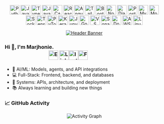 <!-- This is the new, cleaner, non-table format for skills -->
<p align="center">
  <!-- Languages -->
  <a href="https://www.python.org" target="_blank" rel="noreferrer"><img src="https://img.icons8.com/color/48/python--v1.png" alt="Python" height="30"/></a> 
  <a href="https://developer.mozilla.org/en-US/docs/Web/JavaScript" target="_blank" rel="noreferrer"><img src="https://img.icons8.com/color/48/javascript.png" alt="JavaScript" height="30"/></a> 
  <a href="https://www.typescriptlang.org/" target="_blank" rel="noreferrer"><img src="https://img.icons8.com/color/48/typescript.png" alt="TypeScript" height="30"/></a> 
  <a href="https://www.java.com" target="_blank" rel="noreferrer"><img src="https://img.icons8.com/color/48/java-coffee-cup-logo.png" alt="Java" height="30"/></a> 
  <a href="https://isocpp.org/" target="_blank" rel="noreferrer"><img src="https://img.icons8.com/color/48/c-plus-plus-logo.png" alt="C++" height="30"/></a> 
  <!-- Frontend -->
  <a href="https://react.dev/" target="_blank" rel="noreferrer"><img src="https://img.icons8.com/color/48/react-native.png" alt="React" height="30"/></a> 
  <a href="https://angular.io/" target="_blank" rel="noreferrer"><img src="https://img.icons8.com/color/48/angularjs.png" alt="Angular" height="30"/></a> 
  <a href="https://tailwindcss.com/" target="_blank" rel="noreferrer"><img src="https://img.icons8.com/color/48/tailwind_css.png" alt="Tailwind CSS" height="30"/></a> 
  <a href="https://getbootstrap.com/" target="_blank" rel="noreferrer"><img src="https://img.icons8.com/color/48/bootstrap.png" alt="Bootstrap" height="30"/></a> 
  <!-- Backend -->
  <a href="https://nodejs.org" target="_blank" rel="noreferrer"><img src="https://img.icons8.com/fluency/48/node-js.png" alt="Node.js" height="30"/></a> 
  <a href="https://www.djangoproject.com/" target="_blank" rel="noreferrer"><img src="https://img.icons8.com/external-tal-revivo-color-tal-revivo/24/external-django-a-high-level-python-web-framework-that-encourages-rapid-development-logo-color-tal-revivo.png" alt="Django" height="30"/></a> 
  <!-- Databases & ORMs -->
  <a href="https://www.postgresql.org" target="_blank" rel="noreferrer"><img src="https://img.icons8.com/color/48/postgreesql.png" alt="PostgreSQL" height="30"/></a> 
  <a href="https://www.prisma.io/" target="_blank" rel="noreferrer"><img src="https://img.icons8.com/external-those-icons-flat-those-icons/24/external-MySQL-programming-and-development-those-icons-flat-those-icons.png" alt="MySql" height="30"/></a> 
  <a href="https://www.mongodb.com/" target="_blank" rel="noreferrer"><img src="https://img.icons8.com/color/48/mongo-db.png" alt="MongoDB" height="30"/></a> 
  <a href="https://socket.io/" target="_blank" rel="noreferrer"><img src="https://img.icons8.com/color/48/supabase.png" alt="Socket.io" height="30"/></a> 
  <!-- AI / ML -->
  <a href="https://www.tensorflow.org" target="_blank" rel="noreferrer"><img src="https://img.icons8.com/color/48/tensorflow.png" alt="TensorFlow" height="30"/></a> 
  <a href="https://pytorch.org/" target="_blank" rel="noreferrer"><img src="https://img.icons8.com/fluency/48/pytorch.png" alt="PyTorch" height="30"/></a> 
  <a href="https://keras.io/" target="_blank" rel="noreferrer"><img src="https://img.icons8.com/external-others-inmotus-design/67/FA5252/external-K-alphabet-others-inmotus-design.png" alt="Keras" height="30"/></a> 
  <!-- AI / ML Tools -->
  <a href="https://opencv.org/" target="_blank" rel="noreferrer"><img src="https://img.icons8.com/fluency/48/jupyter.png" alt="Jupyter Lab" height="30"/></a> 
  <a href="https://colab.research.google.com/" target="_blank" rel="noreferrer"><img src="https://img.icons8.com/color/48/google-colab.png" alt="Google Colab" height="30"/></a> 
  <!-- Tools & Platforms -->
  <a href="https://code.visualstudio.com/" target="_blank" rel="noreferrer"><img src="https://img.icons8.com/color/48/visual-studio-code-2019.png" alt="VS Code" height="30"/></a> 
  <a href="https://www.sonarsource.com/products/sonarlint/" target="_blank" rel="noreferrer"><img src="https://img.icons8.com/fluency/48/android-studio--v2.png" alt="SonarLint" height="30"/></a> 
  <a href="https://www.docker.com/" target="_blank" rel="noreferrer"><img src="https://img.icons8.com/color/48/docker.png" alt="Docker" height="30"/></a> 
  <a href="https://aws.amazon.com" target="_blank" rel="noreferrer"><img src="https://img.icons8.com/color/48/amazon-web-services.png" alt="AWS" height="30"/></a> 
  <a href="https://www.linux.org/" target="_blank" rel="noreferrer"><img src="https://img.icons8.com/color/48/linux--v1.png" alt="Linux" height="30"/></a> 

</p>

<p align="center">
  <a href="https://github.com/marjhonie-siasol">
    <!-- Corrected 'section' parameter -->
    <img src="https://capsule-render.vercel.app/api?type=wave&color=3b82f6&height=150§ion=header&text=Softwareㅤ|ㅤAiㅤEngineer&fontSize=60&animation=fadeIn&fontColor=ffffff" alt="Header Banner"/>
    
  </a>
</p>


  ### Hi 👋, I'm Marjhonie.ㅤㅤㅤㅤㅤㅤㅤㅤㅤㅤㅤㅤㅤㅤㅤㅤㅤㅤㅤㅤㅤㅤㅤㅤㅤㅤㅤㅤㅤㅤㅤㅤ <a href="#"><img src="https://img.icons8.com/color/48/gmail-new.png" alt="Email" width="30"/></a> <a href="#"><img src="https://img.icons8.com/color/48/linkedin.png" alt="LinkedIn" width="30"/></a><a href="#"><img src="https://img.icons8.com/fluency/48/instagram-new.png" alt="Instagram" width="30"/></a><a href="#"><img src="https://img.icons8.com/color/48/facebook-new.png" alt="Facebook" width="30"/></a>

- 🤖 AI/ML: Models, agents, and API integrations  
- 💻 Full-Stack: Frontend, backend, and databases  
- 🧱 Systems: APIs, architecture, and deployment  
- 📚 Always learning and building new things



### 📈 GitHub Activity

<!-- Activity Graph -->
<p align="center">
  <img src="https://github-readme-activity-graph.vercel.app/graph?username=marjhonie-siasol&bg_color=1a1b27&color=79ff97&line=79ff97&point=ffffff&area=true&hide_border=true" alt="Activity Graph"/>
</p>
